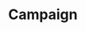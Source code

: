 ---
layout: pattern
categories: [patterns, card]
title: Campaign
type: [detail-page]
permalink: /patterns/card/card-campaign/
description: |
  This layout allows for a full-width image at the top. For this layout use the ```.usa-card__media``` class. The example in the html below shows how to apply. _see more details on functionality on the [default card](/patterns/card) page_
overview: This layout allows for a full-width image at the top. 

usa-link: "https://designsystem.digital.gov/components/card/"

jekyll: |

  "{% include patterns/card/card-campaign-jk.md %}"

### Paths to view design and code... 
## designimg: can be used to show an image of the design until a coded version can be created. The htmlpath & csspath should be located in the pattens folder. Read more about creating coded components in /docs/creating-patterns 
# designimg: 
htmlpath: patterns/card/card-campaign.md
csspath: patterns/card/index.scss
---